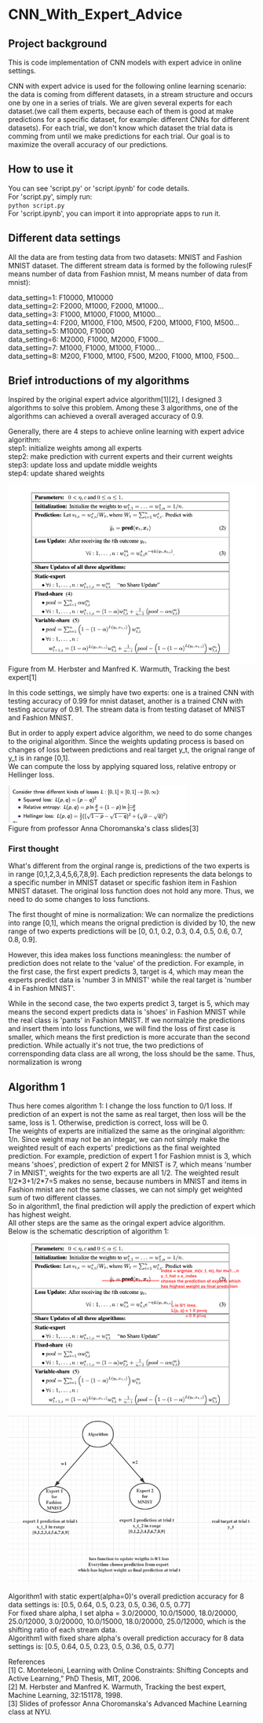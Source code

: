 # CNN_With_Expert_Advice

## Project background
This is code implementation of CNN models with expert advice in online settings.

CNN with expert advice is used for the following online learning scenario: the data is coming from different datasets, in a stream structure and occurs one by one in a series of trials. We are given several experts for each dataset.(we call them experts, because each of them is good at make predictions for a specific dataset, for example: different CNNs for different datasets). For each trial, we don't know which dataset the trial data is comming from until we make predictions for each trial. Our goal is to maximize the overall accuracy of our predictions. 

## How to use it
You can see 'script.py' or 'script.ipynb' for code details.<br>
For 'script.py', simply run:<br>
`python script.py`<br>
For 'script.ipynb', you can import it into appropriate apps to run it.

## Different data settings
All the data are from testing data from two datasets: MNIST and Fashion MNIST dataset. The different stream data is formed by the following rules(F means number of data from Fashion mnist, M means number of data from mnist):
 
data_setting=1: F10000, M10000<br>
data_setting=2: F2000, M1000, F2000, M1000... <br>
data_setting=3: F1000, M1000, F1000, M1000... <br>
data_setting=4: F200, M1000, F100, M500, F200, M1000, F100, M500... <br>
data_setting=5: M10000, F10000 <br>
data_setting=6: M2000, F1000, M2000, F1000...<br>
data_setting=7: M1000, F1000, M1000, F1000...<br>
data_setting=8: M200, F1000, M100, F500, M200, F1000, M100, F500...<br>
   
## Brief introductions of my algorithms
Inspired by the original expert advice algorithm[1][2], I designed 3 algorithms to solve this problem. Among these 3 algorithms, one of the algorithms can achieved a overall averaged accuracy of 0.9. 

Generally, there are 4 steps to achieve online learning with expert advice algorithm:<br>
step1: initialize weights among all experts<br>
step2: make prediction with current experts and their current weights<br>
step3: update loss and update middle weights<br>
step4: update shared weights<br>


![Expert Advice](/images/original_expert_advice_algorithm.png)<br>
Figure from M. Herbster and Manfred K. Warmuth, Tracking the best expert[1]<br>

In this code settings, we simply have two experts: one is a trained CNN with testing accuracy of 0.99 for mnist dataset, another is a trained CNN with testing accuray of 0.91. The stream data is from testing dataset of MNIST and Fashion MNIST.

But in order to apply expert advice algorithm, we need to do some changes to the original algorithm. Since the weights updating process is based on changes of loss between predictions and real target y_t, the orignal range of y_t is in range [0,1]. <br>
We can compute the loss by applying squared loss, relative entropy or Hellinger loss.<br>

![loss functions](/images/loss.png)<br>
Figure from professor Anna Choromanska's class slides[3]<br>

### First thought
What's different from the orginal range is, predictions of the two experts is in range [0,1,2,3,4,5,6,7,8,9]. Each prediction represents the data belongs to a specific number in MNIST dataset or specific fashion item in Fashion MNIST dataset. The original loss function does not hold any more. Thus, we need to do some changes to loss functions.

The first thought of mine is normalization: We can normalize the predictions into range [0,1], which means the orignal prediction is divided by 10, the new range of two experts predictions will be [0, 0.1, 0.2, 0.3, 0.4, 0.5, 0.6, 0.7, 0.8, 0.9].<br>

However, this idea makes loss functions meaningless: the number of prediction does not relate to the 'value' of the prediction. For example, in the first case, the first expert predicts 3, target is 4, which may mean the experts predict data is 'number 3 in MNIST' while the real target is 'number 4 in Fashion MNIST'.<br>

While in the second case, the two experts predict 3, target is 5, which may means the second expert predicts data is 'shoes' in Fashion MNIST while the real class is  'pants' in Fashion MNIST. If we normalzie the predictions and insert them into loss functions, we will find the loss of first case is smaller, which means the first prediction is more accurate than the second prediction. While actually it's not true, the two predictions of corrensponding data class are all wrong, the loss should be the same. Thus, normalization is wrong<br>

## Algorithm 1
Thus here comes algorithm 1: I change the loss function to 0/1 loss. If prediction of an expert is not the same as real target, then loss will be the same, loss is 1. Otherwise, prediction is correct, loss will be 0.<br>
The weights of experts are initialized the same as the oringinal algorithm: 1/n.
Since weight may not be an integar, we can not simply make the weighted result of each experts' predictions as the final weighted prediction. For example, prediction of expert 1 for Fashion mnist is 3, which means 'shoes', prediction of expert 2 for MNIST is 7, which means 'number 7 in MNIST', weights for the two experts are all 1/2. The weighted result 1/2\*3+1/2\*7=5 makes no sense, because numbers in MNIST and items in Fashion mnist are not the same classes, we can not simply get weighted sum of two different classes.<br>
So in algorithm1, the final prediction will apply the prediction of expert which has highest weight.<br>
All other steps are the same as the oringal expert advice algorithm.<br>
Below is the schematic description of algorithm 1:<br>
![algorithm 1 figure 1](/images/algorithm1.png)<br>
![algorithm 2 figure 2](/images/algorithm1_2.png)<br><br>
Algorithm1 with static expert(alpha=0)'s overall prediction accuracy for 8 data settings is:
[0.5, 0.64, 0.5, 0.23, 0.5, 0.36, 0.5, 0.77]<br>
For fixed share alpha, I set alpha = 3.0/20000, 10.0/15000, 18.0/20000, 25.0/12000, 3.0/20000, 10.0/15000, 18.0/20000, 25.0/12000, which is the shifting ratio of each stream data.<br>
Algorithm1 with fixed share alpha's overall prediction accuracy for 8 data settings is:
[0.5, 0.64, 0.5, 0.23, 0.5, 0.36, 0.5, 0.77]



References<br>
[1] C. Monteleoni, Learning with Online Constraints: Shifting Concepts and Active Learning,” PhD Thesis, MIT, 2006.<br>
[2] M. Herbster and Manfred K. Warmuth, Tracking the best expert, Machine Learning, 32:151178, 1998.<br>
[3] Slides of professor Anna Choromanska's Advanced Machine Learning class at NYU.<br>